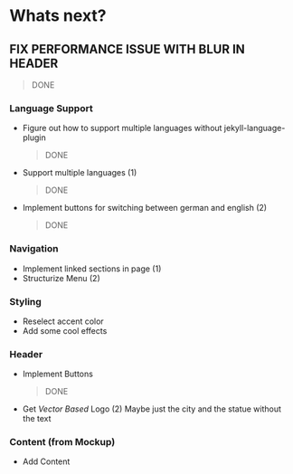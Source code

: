 # Whats next?

## FIX PERFORMANCE ISSUE WITH BLUR IN HEADER
> DONE

### Language Support
* Figure out how to support multiple languages without jekyll-language-plugin
    > DONE
* Support multiple languages (1)
    > DONE
* Implement buttons for switching between german and english  (2)
    > DONE

### Navigation
* Implement linked sections in page (1)
* Structurize Menu (2)

### Styling
* Reselect accent color
* Add some cool effects

### Header
* Implement Buttons 
    > DONE
* Get _Vector Based_ Logo (2)
  Maybe just the city and the statue without the text

### Content (from Mockup)
* Add Content


